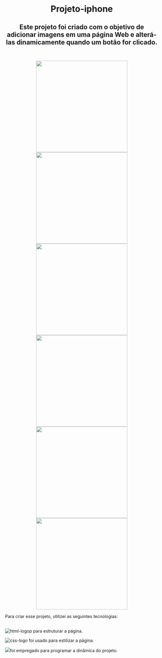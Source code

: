 <h1 align="center">Projeto-iphone</h1>
<h2 align="center"> Este projeto foi criado com o objetivo de adicionar imagens em uma página Web e alterá-las dinamicamente quando um botão for clicado.</h2>
<br>
<p align="center">
  <img src="https://user-images.githubusercontent.com/130418259/233708565-03891fd5-33ed-4a5e-8b0b-8da1b705fd84.png" width="300" />
  <img src="https://user-images.githubusercontent.com/130418259/233709540-b9d53b6c-479a-49f8-b219-ea502f439100.png" width="300" /> 
  <img src="https://user-images.githubusercontent.com/130418259/233815025-807194cc-5fba-4394-842d-21b74e2effbb.png" width="300" />
  <img src="https://user-images.githubusercontent.com/130418259/233815028-f3b0099c-310a-463f-b40b-e0f2efe6a396.png" width="300" />
  <img src="https://user-images.githubusercontent.com/130418259/233815132-60babfd1-1948-4813-ae99-af97413b2150.png" width="300" /> 
  <img src="https://user-images.githubusercontent.com/130418259/233815032-17a6dcf6-91cf-4bd5-aefa-5389800347de.png" width="300" /> 
 </p>
Para criar esse projeto, utilizei as seguintes tecnologias:
<br>
<br>
<p> <img src="https://img.shields.io/badge/HTML5-E34F26?style=for-the-badge&logo=html5&logoColor=white" alt="html-logop" /> para estruturar a página.</p> 
<p> <img src="https://img.shields.io/badge/CSS3-1572B6?style=for-the-badge&logo=css3&logoColor=white" alt="css-logo" />  foi usado para estilizar a página.</p>
<p> <img src="https://img.shields.io/badge/JavaScript-323330?style=for-the-badge&logo=javascript&logoColor=F7DF1E" />foi empregado para programar a dinâmica do projeto.</p>

